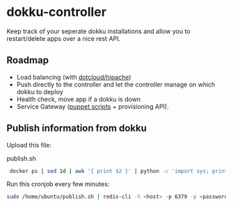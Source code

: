 dokku-controller
================

Keep track of your seperate dokku installations and allow you to restart/delete apps over a nice rest API.

Roadmap
-------

- Load balancing (with [dotcloud/hipache](https://github.com/dotcloud/hipache))
- Push directly to the controller and let the controller manage on which dokku to deploy
- Health check, move app if a dokku is down
- Service Gateway ([puppet scripts](https://github.com/KristianOellegaard/puppet-postgresql) + provisioning API).

Publish information from dokku
------------------------------

Upload this file:

publish.sh
```bash
 docker ps | sed 1d | awk '{ print $2 }' | python -c 'import sys; print sys.stdin.read().replace("app/", "").replace(":latest",""),' | python -c 'import json; import sys; import socket; print json.dumps({ socket.gethostname(): [app for app in sys.stdin.read().split("\n") if app]})'
```

Run this cronjob every few minutes:
```bash
sudo /home/ubuntu/publish.sh | redis-cli -h <host> -p 6379 -p <password>  -x PUBLISH app_announce
```
